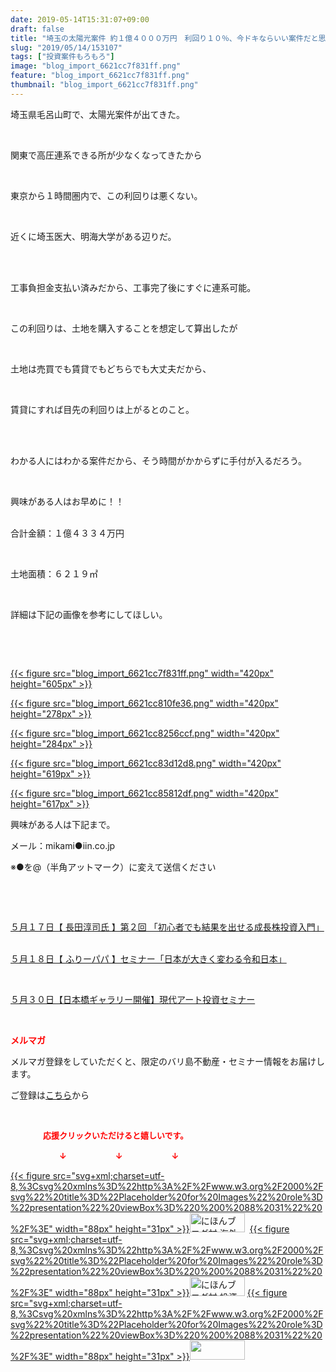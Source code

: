 ```yaml
---
date: 2019-05-14T15:31:07+09:00
draft: false
title: "埼玉の太陽光案件 約１億４０００万円　利回り１０％、今ドキならいい案件だと思う"
slug: "2019/05/14/153107"
tags: ["投資案件もろもろ"]
image: "blog_import_6621cc7f831ff.png"
feature: "blog_import_6621cc7f831ff.png"
thumbnail: "blog_import_6621cc7f831ff.png"
---
```

<p>埼玉県毛呂山町で、太陽光案件が出てきた。</p><p> </p><p>関東で高圧連系できる所が少なくなってきたから</p><p> </p><p>東京から１時間圏内で、この利回りは悪くない。</p><p> </p><p>近くに埼玉医大、明海大学がある辺りだ。</p><p> </p><p><br/>工事負担金支払い済みだから、工事完了後にすぐに連系可能。</p><p> </p><p>この利回りは、土地を購入することを想定して算出したが</p><p> </p><p>土地は売買でも賃貸でもどちらでも大丈夫だから、</p><p> </p><p>賃貸にすれば目先の利回りは上がるとのこと。</p><p> </p><p><br/>わかる人にはわかる案件だから、そう時間がかからずに手付が入るだろう。</p><p> </p><p>興味がある人はお早めに！！</p><p><br/>合計金額：１億４３３４万円</p><p> </p><p>土地面積：６２１９㎡</p><p> </p><p>詳細は下記の画像を参考にしてほしい。</p><p> </p><p> </p><p><a href="blog_import_6621cc7f831ff.png">{{< figure src="blog_import_6621cc7f831ff.png" width="420px" height="605px" >}}</a></p><p><a href="blog_import_6621cc810fe36.png">{{< figure src="blog_import_6621cc810fe36.png" width="420px" height="278px" >}}</a></p><p><a href="blog_import_6621cc8256ccf.png">{{< figure src="blog_import_6621cc8256ccf.png" width="420px" height="284px" >}}</a></p><p><a href="blog_import_6621cc83d12d8.png">{{< figure src="blog_import_6621cc83d12d8.png" width="420px" height="619px" >}}</a></p><p><a href="blog_import_6621cc85812df.png">{{< figure src="blog_import_6621cc85812df.png" width="420px" height="617px" >}}</a></p><p>興味がある人は下記まで。</p><p>メール：mikami●iin.co.jp</p><p>※●を@（半角アットマーク）に変えて送信ください</p><p> </p><p> </p><p><a href="https://ameblo.jp/baliclub/entry-12458466781.html" target="_blank">５月１７日【 長田淳司氏 】第２回 「初心者でも結果を出せる成長株投資入門」</a></p><p><br/><a href="https://ameblo.jp/baliclub/entry-12458710368.html" target="_blank">５月１８日【 ふりーパパ 】セミナー「日本が大きく変わる令和日本」</a></p><p> </p><p><a href="https://ameblo.jp/baliclub/entry-12460608263.html" target="_blank">５月３０日【日本橋ギャラリー開催】現代アート投資セミナー</a></p><p> </p><p><span style="font-weight: bold;"><span style="color: rgb(255, 0, 0);">メルマガ</span></span></p><p>メルマガ登録をしていただくと、限定のバリ島不動産・セミナー情報をお届けします。</p><p>ご登録は<a href="f9eeVI" target="_blank">こちら</a>から</p><p style="text-align: center;"> </p><p><font color="#ff0000" size="2"><strong>　　　　応援クリックいただけると嬉しいです。</strong></font></p><p><font color="#ff0000" size="2"><strong>　　　　　　↓　　　　　　↓　　　　　　↓</strong></font></p><p><a href="ranking.html?p_cid=01260127" id="&amp;blogmura_banner">{{< figure src="svg+xml;charset=utf-8,%3Csvg%20xmlns%3D%22http%3A%2F%2Fwww.w3.org%2F2000%2Fsvg%22%20title%3D%22Placeholder%20for%20Images%22%20role%3D%22presentation%22%20viewBox%3D%220%200%2088%2031%22%20%2F%3E" width="88px" height="31px" >}}<noscript><img alt="にほんブログ村 海外生活ブログ バリ島情報へ" border="0" height="31" src="//overseas.blogmura.com/bali/img/bali88_31.gif" width="88"></noscript></a>  <a href="ranking.html?p_cid=01260127" id="&amp;blogmura_banner">{{< figure src="svg+xml;charset=utf-8,%3Csvg%20xmlns%3D%22http%3A%2F%2Fwww.w3.org%2F2000%2Fsvg%22%20title%3D%22Placeholder%20for%20Images%22%20role%3D%22presentation%22%20viewBox%3D%220%200%2088%2031%22%20%2F%3E" width="88px" height="31px" >}}<noscript><img alt="にほんブログ村 投資ブログ 不動産投資へ" border="0" height="31" src="//investment.blogmura.com/hudousantoushi/img/hudousantoushi88_31.gif" width="88"></noscript></a> <a href="link.php?1804582" title="人気ブログランキングへ">{{< figure src="svg+xml;charset=utf-8,%3Csvg%20xmlns%3D%22http%3A%2F%2Fwww.w3.org%2F2000%2Fsvg%22%20title%3D%22Placeholder%20for%20Images%22%20role%3D%22presentation%22%20viewBox%3D%220%200%2088%2031%22%20%2F%3E" width="88px" height="31px" >}}<noscript><img border="0" height="31" src="https://blog.with2.net/img/banner/banner_22.gif" width="88"></noscript></a></p>

